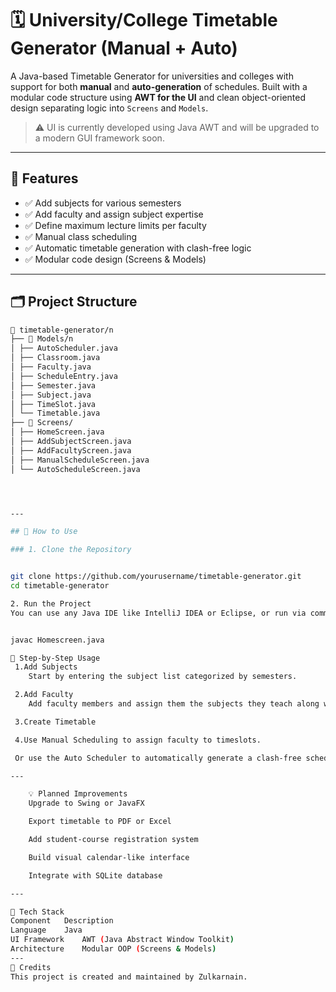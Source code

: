 # 🗓️ University/College Timetable Generator (Manual + Auto)

A Java-based Timetable Generator for universities and colleges with support for both **manual** and **auto-generation** of schedules. Built with a modular code structure using **AWT for the UI** and clean object-oriented design separating logic into `Screens` and `Models`.

> ⚠️ UI is currently developed using Java AWT and will be upgraded to a modern GUI framework soon.

---

## 🧩 Features

- ✅ Add subjects for various semesters
- ✅ Add faculty and assign subject expertise
- ✅ Define maximum lecture limits per faculty
- ✅ Manual class scheduling
- ✅ Automatic timetable generation with clash-free logic
- ✅ Modular code design (Screens & Models)

---

## 🗂️ Project Structure
```bash
📁 timetable-generator/n
├── 📁 Models/n
│ ├── AutoScheduler.java
│ ├── Classroom.java
│ ├── Faculty.java
│ ├── ScheduleEntry.java
│ ├── Semester.java
│ ├── Subject.java
│ ├── TimeSlot.java
│ └── Timetable.java
├── 📁 Screens/
│ ├── HomeScreen.java
│ ├── AddSubjectScreen.java
│ ├── AddFacultyScreen.java
│ ├── ManualScheduleScreen.java
│ └── AutoScheduleScreen.java




---

## 🚀 How to Use

### 1. Clone the Repository


git clone https://github.com/yourusername/timetable-generator.git
cd timetable-generator

2. Run the Project
You can use any Java IDE like IntelliJ IDEA or Eclipse, or run via command line:


javac Homescreen.java

📌 Step-by-Step Usage
 1.Add Subjects
    Start by entering the subject list categorized by semesters.

 2.Add Faculty
    Add faculty members and assign them the subjects they teach along with max lectures per day.

 3.Create Timetable

 4.Use Manual Scheduling to assign faculty to timeslots.

 Or use the Auto Scheduler to automatically generate a clash-free schedule.

---

    💡 Planned Improvements
    Upgrade to Swing or JavaFX

    Export timetable to PDF or Excel

    Add student-course registration system

    Build visual calendar-like interface

    Integrate with SQLite database

---

🧠 Tech Stack
Component	Description
Language	Java
UI Framework	AWT (Java Abstract Window Toolkit)
Architecture	Modular OOP (Screens & Models)
---
🙌 Credits
This project is created and maintained by Zulkarnain.